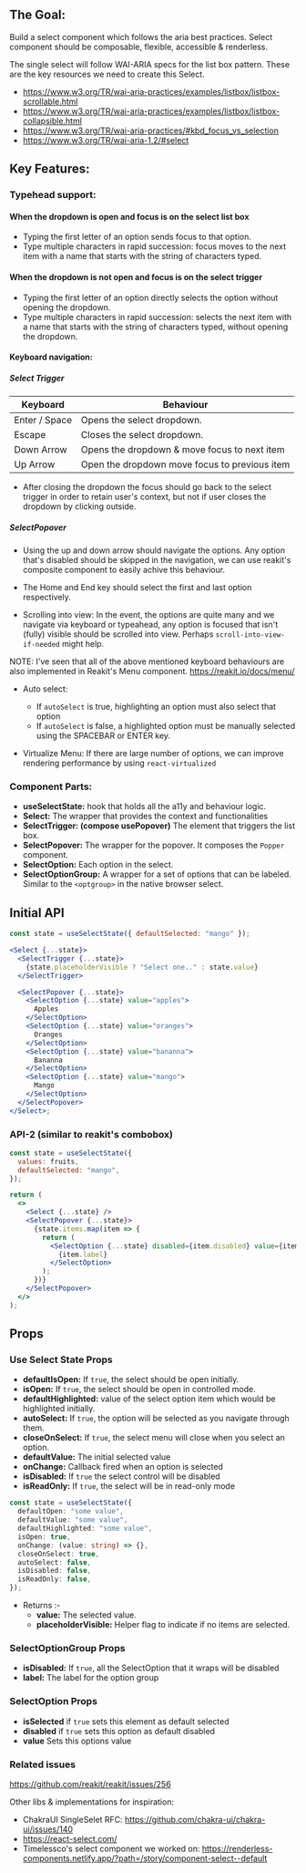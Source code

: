 ## The Goal:

Build a select component which follows the aria best practices. Select component
should be composable, flexible, accessible & renderless.

The single select will follow WAI-ARIA specs for the list box pattern. These are
the key resources we need to create this Select.

- https://www.w3.org/TR/wai-aria-practices/examples/listbox/listbox-scrollable.html
- https://www.w3.org/TR/wai-aria-practices/examples/listbox/listbox-collapsible.html
- https://www.w3.org/TR/wai-aria-practices/#kbd_focus_vs_selection
- https://www.w3.org/TR/wai-aria-1.2/#select

## Key Features:

### Typehead support:

#### When the dropdown is open and focus is on the select list box

- Typing the first letter of an option sends focus to that option.
- Type multiple characters in rapid succession: focus moves to the next item
  with a name that starts with the string of characters typed.

#### When the dropdown is not open and focus is on the select trigger

- Typing the first letter of an option directly selects the option without
  opening the dropdown.
- Type multiple characters in rapid succession: selects the next item with a
  name that starts with the string of characters typed, without opening the
  dropdown.

#### Keyboard navigation:

##### Select Trigger

| Keyboard      | Behaviour                                     |
| ------------- | --------------------------------------------- |
| Enter / Space | Opens the select dropdown.                    |
| Escape        | Closes the select dropdown.                   |
| Down Arrow    | Opens the dropdown & move focus to next item  |
| Up Arrow      | Open the dropdown move focus to previous item |

- After closing the dropdown the focus should go back to the select trigger in
  order to retain user's context, but not if user closes the dropdown by
  clicking outside.

##### SelectPopover

- Using the up and down arrow should navigate the options. Any option that's
  disabled should be skipped in the navigation, we can use reakit's composite
  component to easily achive this behaviour.

- The Home and End key should select the first and last option respectively.

- Scrolling into view: In the event, the options are quite many and we navigate
  via keyboard or typeahead, any option is focused that isn't (fully) visible
  should be scrolled into view. Perhaps `scroll-into-view-if-needed` might help.

NOTE: I've seen that all of the above mentioned keyboard behaviours are also
implemented in Reakit's Menu component. https://reakit.io/docs/menu/

- Auto select:

  - If `autoSelect` is true, highlighting an option must also select that option
  - If `autoSelect` is false, a highlighted option must be manually selected
    using the SPACEBAR or ENTER key.

- Virtualize Menu: If there are large number of options, we can improve
  rendering performance by using `react-virtualized`

### Component Parts:

- **useSelectState:** hook that holds all the a11y and behaviour logic.
- **Select:** The wrapper that provides the context and functionalities
- **SelectTrigger: (compose usePopover)** The element that triggers the list
  box.
- **SelectPopover:** The wrapper for the popover. It composes the `Popper`
  component.
- **SelectOption:** Each option in the select.
- **SelectOptionGroup:** A wrapper for a set of options that can be labeled.
  Similar to the `<optgroup>` in the native browser select.

## Initial API

```jsx
const state = useSelectState({ defaultSelected: "mango" });

<Select {...state}>
  <SelectTrigger {...state}>
    {state.placeholderVisible ? "Select one.." : state.value}
  </SelectTrigger>

  <SelectPopover {...state}>
    <SelectOption {...state} value="apples">
      Apples
    </SelectOption>
    <SelectOption {...state} value="oranges">
      Oranges
    </SelectOption>
    <SelectOption {...state} value="bananna">
      Bananna
    </SelectOption>
    <SelectOption {...state} value="mango">
      Mango
    </SelectOption>
  </SelectPopover>
</Select>;
```

### API-2 (similar to reakit's combobox)

```jsx
const state = useSelectState({
  values: fruits,
  defaultSelected: "mango",
});

return (
  <>
    <Select {...state} />
    <SelectPopover {...state}>
      {state.items.map(item => {
        return (
          <SelectOption {...state} disabled={item.disabled} value={item.value}>
            {item.label}
          </SelectOption>
        );
      })}
    </SelectPopover>
  </>
);
```

## Props

### Use Select State Props

- **defaultIsOpen:** If `true`, the select should be open initially.
- **isOpen:** If `true`, the select should be open in controlled mode.
- **defaultHighlighted:** value of the select option item which would be
  highlighted initially.
- **autoSelect:** If `true`, the option will be selected as you navigate through
  them.
- **closeOnSelect:** If `true`, the select menu will close when you select an
  option.
- **defaultValue:** The initial selected value
- **onChange:** Callback fired when an option is selected
- **isDisabled:** If `true` the select control will be disabled
- **isReadOnly:** If `true`, the select will be in read-only mode

```ts
const state = useSelectState({
  defaultOpen: "some value",
  defaultValue: "some value",
  defaultHighlighted: "some value",
  isOpen: true,
  onChange: (value: string) => {},
  closeOnSelect: true,
  autoSelect: false,
  isDisabled: false,
  isReadOnly: false,
});
```

- Returns :-
  - **value:** The selected value.
  - **placeholderVisible:** Helper flag to indicate if no items are selected.

### SelectOptionGroup Props

- **isDisabled:** If `true`, all the SelectOption that it wraps will be disabled
- **label:** The label for the option group

### SelectOption Props

- **isSelected** if `true` sets this element as default selected
- **disabled** if `true` sets this option as default disabled
- **value** Sets this options value

### Related issues

https://github.com/reakit/reakit/issues/256

Other libs & implementations for inspiration:

- ChakraUI SingleSelet RFC: https://github.com/chakra-ui/chakra-ui/issues/140
- https://react-select.com/
- Timelessco's select component we worked on:
  https://renderless-components.netlify.app/?path=/story/component-select--default
